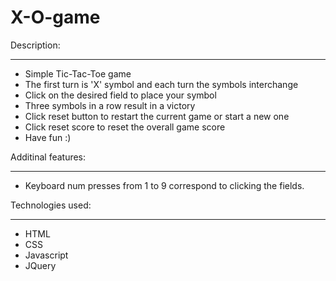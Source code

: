 # X-O-game

Description:
____________
- Simple Tic-Tac-Toe game
- The first turn is 'X' symbol and each turn the symbols interchange
- Click on the desired field to place your symbol
- Three symbols in a row result in a victory 
- Click reset button to restart the current game or start a new one
- Click reset score to reset the overall game score
- Have fun :)

Additinal features:
___________________
- Keyboard num presses from 1 to 9 correspond to clicking the fields.

Technologies used:
___________________
- HTML
- CSS
- Javascript
- JQuery
